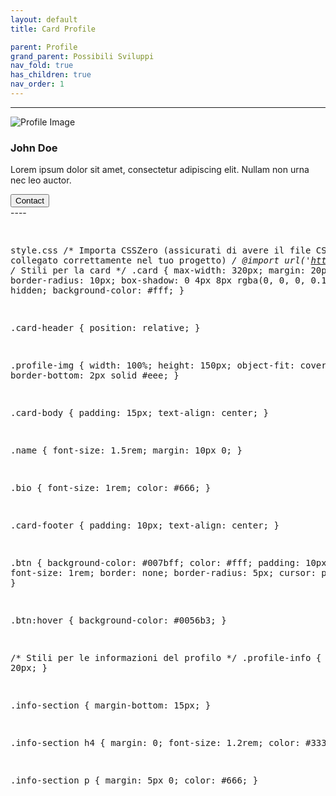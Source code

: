 ```yaml
---
layout: default
title: Card Profile

parent: Profile 
grand_parent: Possibili Sviluppi
nav_fold: true
has_children: true
nav_order: 1
---
```



----
  <div class="card">
    <div class="card-header">
      <img class="profile-img" src="https://via.placeholder.com/150" alt="Profile Image">
    </div>
    <div class="card-body">
      <h3 class="name">John Doe</h3>
      <p class="bio">Lorem ipsum dolor sit amet, consectetur adipiscing elit. Nullam non urna nec leo auctor.</p>
    </div>
    <div class="card-footer">
      <button class="btn">Contact</button>
    </div>

  </div>
----
<pre>

style.css
/* Importa CSSZero (assicurati di avere il file CSSZero collegato correttamente nel tuo progetto) */
@import url('https://cdn.jsdelivr.net/gh/lazaronixon/css-zero@latest/css-zero.min.css');
/* Stili per la card */
.card {
  max-width: 320px;
  margin: 20px auto;
  border-radius: 10px;
  box-shadow: 0 4px 8px rgba(0, 0, 0, 0.1);
  overflow: hidden;
  background-color: #fff;
}

.card-header {
  position: relative;
}

.profile-img {
  width: 100%;
  height: 150px;
  object-fit: cover;
  border-bottom: 2px solid #eee;
}

.card-body {
  padding: 15px;
  text-align: center;
}

.name {
  font-size: 1.5rem;
  margin: 10px 0;
}

.bio {
  font-size: 1rem;
  color: #666;
}

.card-footer {
  padding: 10px;
  text-align: center;
}

.btn {
  background-color: #007bff;
  color: #fff;
  padding: 10px 20px;
  font-size: 1rem;
  border: none;
  border-radius: 5px;
  cursor: pointer;
}

.btn:hover {
  background-color: #0056b3;
}

/* Stili per le informazioni del profilo */
.profile-info {
  padding: 20px;
}

.info-section {
  margin-bottom: 15px;
}

.info-section h4 {
  margin: 0;
  font-size: 1.2rem;
  color: #333;
}

.info-section p {
  margin: 5px 0;
  color: #666;
}

</pre>
